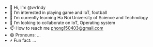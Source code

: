 - 👋 Hi, I’m @vv1ndy
- 👀 I’m interested in playing game and IoT, football
- 🌱 I’m currently learning Ha Noi University of Science and Technology
- 💞️ I’m looking to collaborate on IoT, Operating system
- 📫 How to reach me phong150403@gmail.com
- 😄 Pronouns: ...
- ⚡ Fun fact: ...

<!---
vv1ndy/vv1ndy is a ✨ special ✨ repository because its `README.md` (this file) appears on your GitHub profile.
You can click the Preview link to take a look at your changes.
--->
